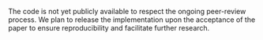 The code is not yet publicly available to respect the ongoing peer-review process. We plan to release the implementation upon the acceptance of the paper to ensure reproducibility and facilitate further research.
